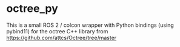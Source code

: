 octree_py
=========

This is a small ROS 2 / colcon wrapper with Python bindings (using pybind11) for the octree C++ library from https://github.com/attcs/Octree/tree/master